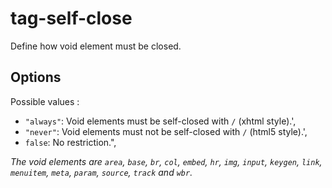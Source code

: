 # tag-self-close

Define how void element must be closed.

## Options

Possible values :

* `"always"`: Void elements must be self-closed with `/` (xhtml style).',
* `"never"`: Void elements must not be self-closed with `/` (html5 style).',
* `false`: No restriction.",

_The void elements are `area`, `base`, `br`, `col`, `embed`, `hr`, `img`, `input`, `keygen`, `link`, `menuitem`, `meta`, `param`, `source`, `track` and `wbr`._
